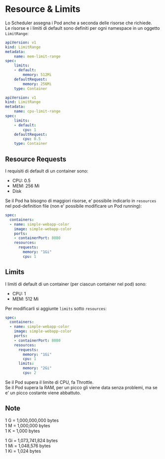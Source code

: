 Resource & Limits
=================

Lo Scheduler assegna i Pod anche a seconda delle risorse che richiede.  
Le risorse e i limiti di default sono definiti per ogni namespace in un oggetto `LimitRange`:
```yaml
apiVersion: v1
kind: LimitRange
metadata:
    name: mem-limit-range
spec:
    limits:
    - default:
        memory: 512Mi
    defaultRequest:
        memory: 256Mi
    type: Container
```  
```yaml
apiVersion: v1
kind: LimitRange
metadata:
    name: cpu-limit-range
spec:
    limits:
    - default:
        cpu: 1
    defaultRequest:
        cpu: 0.5
    type: Container
```

Resource Requests
-----------------

I requisiti di default di un container sono:
- CPU: 0.5
- MEM: 256 Mi
- Disk

Se il Pod ha bisogno di maggiori risorse, e' possibile indicarlo in `resources` nel pod-definition file (non e' possibile modificare un Pod running):
```yaml
spec:
  containers:
  - name: simple-webapp-color
    image: simple-webapp-color
    ports:
    - containerPort: 8080
    resources:
      requests:
        memory: "1Gi"
        cpu: 1
```
Limits
------

I limiti di default di un container (per ciascun container nel pod) sono:
- CPU: 1
- MEM: 512 Mi

Per modificarli si aggiunte `limits` sotto `resources`:

```yaml
spec:
  containers:
  - name: simple-webapp-color
    image: simple-webapp-color
    ports:
    - containerPort: 8080
    resources:
      requests:
        memory: "1Gi"
        cpu: 1
      limits:
        memory: "2Gi"
        cpu: 2
```

Se il Pod supera il limite di CPU, fa Throttle.  
Se il Pod supera la RAM, per un picco gli viene data senza problemi, ma se e' un picco costante viene abbattuto.

Note
----
1 G = 1,000,000,000 bytes  
1 M = 1,000,000 bytes  
1 K = 1,000 bytes  

1 Gi = 1,073,741,824 bytes  
1 Mi = 1,048,576 bytes  
1 Ki = 1,024 bytes  